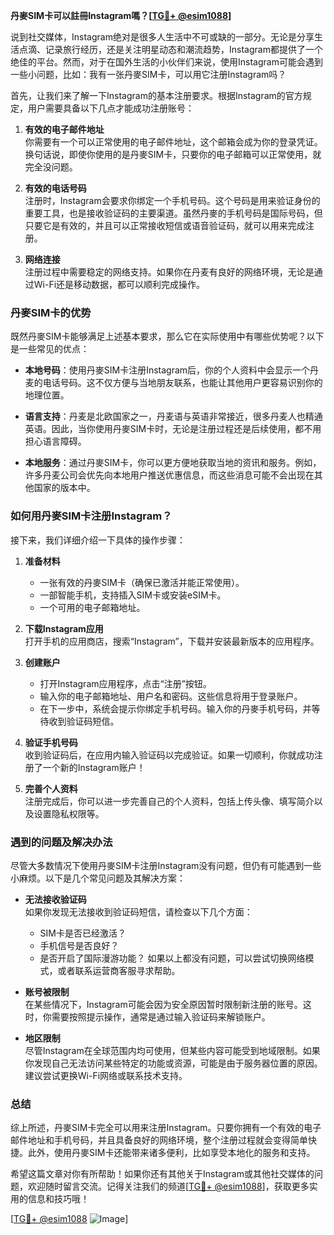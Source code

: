 **丹麥SIM卡可以註冊Instagram嗎？[[TG💪+ @esim1088](https://t.me/s/esim1088)]**

说到社交媒体，Instagram绝对是很多人生活中不可或缺的一部分。无论是分享生活点滴、记录旅行经历，还是关注明星动态和潮流趋势，Instagram都提供了一个绝佳的平台。然而，对于在国外生活的小伙伴们来说，使用Instagram可能会遇到一些小问题，比如：我有一张丹麥SIM卡，可以用它注册Instagram吗？

首先，让我们来了解一下Instagram的基本注册要求。根据Instagram的官方规定，用户需要具备以下几点才能成功注册账号：

1. **有效的电子邮件地址**  
   你需要有一个可以正常使用的电子邮件地址，这个邮箱会成为你的登录凭证。换句话说，即使你使用的是丹麥SIM卡，只要你的电子邮箱可以正常使用，就完全没问题。

2. **有效的电话号码**  
   注册时，Instagram会要求你绑定一个手机号码。这个号码是用来验证身份的重要工具，也是接收验证码的主要渠道。虽然丹麥的手机号码是国际号码，但只要它是有效的，并且可以正常接收短信或语音验证码，就可以用来完成注册。

3. **网络连接**  
   注册过程中需要稳定的网络支持。如果你在丹麦有良好的网络环境，无论是通过Wi-Fi还是移动数据，都可以顺利完成操作。

### 丹麥SIM卡的优势

既然丹麥SIM卡能够满足上述基本要求，那么它在实际使用中有哪些优势呢？以下是一些常见的优点：

- **本地号码**：使用丹麥SIM卡注册Instagram后，你的个人资料中会显示一个丹麦的电话号码。这不仅方便与当地朋友联系，也能让其他用户更容易识别你的地理位置。
  
- **语言支持**：丹麦是北欧国家之一，丹麦语与英语非常接近，很多丹麦人也精通英语。因此，当你使用丹麥SIM卡时，无论是注册过程还是后续使用，都不用担心语言障碍。

- **本地服务**：通过丹麥SIM卡，你可以更方便地获取当地的资讯和服务。例如，许多丹麦公司会优先向本地用户推送优惠信息，而这些消息可能不会出现在其他国家的版本中。

### 如何用丹麥SIM卡注册Instagram？

接下来，我们详细介绍一下具体的操作步骤：

1. **准备材料**  
   - 一张有效的丹麥SIM卡（确保已激活并能正常使用）。
   - 一部智能手机，支持插入SIM卡或安装eSIM卡。
   - 一个可用的电子邮箱地址。

2. **下载Instagram应用**  
   打开手机的应用商店，搜索“Instagram”，下载并安装最新版本的应用程序。

3. **创建账户**  
   - 打开Instagram应用程序，点击“注册”按钮。
   - 输入你的电子邮箱地址、用户名和密码。这些信息将用于登录账户。
   - 在下一步中，系统会提示你绑定手机号码。输入你的丹麥手机号码，并等待收到验证码短信。

4. **验证手机号码**  
   收到验证码后，在应用内输入验证码以完成验证。如果一切顺利，你就成功注册了一个新的Instagram账户！

5. **完善个人资料**  
   注册完成后，你可以进一步完善自己的个人资料，包括上传头像、填写简介以及设置隐私权限等。

### 遇到的问题及解决办法

尽管大多数情况下使用丹麥SIM卡注册Instagram没有问题，但仍有可能遇到一些小麻烦。以下是几个常见问题及其解决方案：

- **无法接收验证码**  
   如果你发现无法接收到验证码短信，请检查以下几个方面：
   - SIM卡是否已经激活？
   - 手机信号是否良好？
   - 是否开启了国际漫游功能？
   如果以上都没有问题，可以尝试切换网络模式，或者联系运营商客服寻求帮助。

- **账号被限制**  
   在某些情况下，Instagram可能会因为安全原因暂时限制新注册的账号。这时，你需要按照提示操作，通常是通过输入验证码来解锁账户。

- **地区限制**  
   尽管Instagram在全球范围内均可使用，但某些内容可能受到地域限制。如果你发现自己无法访问某些特定的功能或资源，可能是由于服务器位置的原因。建议尝试更换Wi-Fi网络或联系技术支持。

### 总结

综上所述，丹麥SIM卡完全可以用来注册Instagram。只要你拥有一个有效的电子邮件地址和手机号码，并且具备良好的网络环境，整个注册过程就会变得简单快捷。此外，使用丹麥SIM卡还能带来诸多便利，比如享受本地化的服务和支持。

希望这篇文章对你有所帮助！如果你还有其他关于Instagram或其他社交媒体的问题，欢迎随时留言交流。记得关注我们的频道[[TG💪+ @esim1088](https://t.me/s/esim1088)]，获取更多实用的信息和技巧哦！

[[TG💪+ @esim1088](https://t.me/s/esim1088) ![Image](https://i.postimg.cc/4NQfJmqS/Snipaste-2025-05-13-00-14-12.png)]